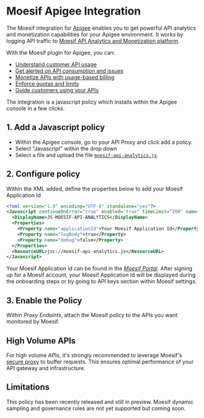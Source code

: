 # Moesif Apigee Integration

The Moesif integration for [Apigee](https://cloud.google.com/apigee) enables you to get powerful API analytics and monetization capabilities for your Apigee environment. It works by logging API traffic to [Moesif API Analytics and Monetization platform](https://www.moesif.com?language=apigee&utm_medium=docs&utm_campaign=partners&utm_source=apigee). 

With the Moesif plugin for Apigee, you can:

* [Understand customer API usage](https://www.moesif.com/features/api-analytics?utm_medium=docs&utm_campaign=partners&utm_source=apigee)
* [Get alerted on API consumption and issues](https://www.moesif.com/features/api-monitoring?utm_medium=docs&utm_campaign=partners&utm_source=apigee)
* [Monetize APIs with usage-based billing](https://www.moesif.com/solutions/metered-api-billing?utm_medium=docs&utm_campaign=partners&utm_source=apigee)
* [Enforce quotas and limits](https://www.moesif.com/features/api-governance-rules?utm_medium=docs&utm_campaign=partners&utm_source=apigee)
* [Guide customers using your APIs](https://www.moesif.com/features/user-behavioral-emails?utm_medium=docs&utm_campaign=partners&utm_source=apigee)

The integration is a javascript policy which installs within the Apigee console in a few clicks.


## 1. Add a Javascript policy

* Within the Apigee console, go to your API Proxy and click add a policy. 
* Select "Javascript" within the drop down
* Select a file and upload the file [`moesif-api-analytics.js`](https://github.com/Moesif/moesif-apigee/blob/master/moesif-api-analytics.js).

## 2. Configure policy

Within the XML added, define the properties below to add your Moesif Application Id

```xml
<?xml version="1.0" encoding="UTF-8" standalone="yes"?>
<Javascript continueOnError="true" enabled="true" timeLimit="200" name="JS-MOESIF">
  <DisplayName>JS-MOESIF-API-ANALYTICS</DisplayName>
  <Properties>
    <Property name="applicationId">Your Moesif Application Id</Property>
    <Property name="logBody">true</Property>
    <Property name="debug">false</Property>
  </Properties>
  <ResourceURL>jsc://moesif-api-analytics.js</ResourceURL>
</Javascript>
```

Your Moesif Application Id can be found in the [_Moesif Portal_](https://www.moesif.com/).
After signing up for a Moesif account, your Moesif Application Id will be displayed during the onboarding steps or by going to API keys section within Moesif settings.

## 3. Enable the Policy

Within _Proxy Endoints_, attach the Moesif policy to the APIs you want monitored by Moesif.

## High Volume APIs

For high volume APIs, it's strongly recommended to leverage Moesif's [secure proxy](https://www.moesif.com/docs/platform/secure-proxy/) to buffer requests. This ensures optimal performance of your API gateway and infrastructure.

## Limitations

This policy has been recently released and still in preview.
Moesif dynamic sampling and governance rules are not yet supported but coming soon.
